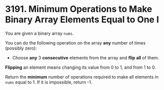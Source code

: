 # 3191. Minimum Operations to Make Binary Array Elements Equal to One I

You are given a binary array `nums`.

You can do the following operation on the array **any** number of times (possibly zero):

- Choose **any** 3 **consecutive** elements from the array and **flip all** of them.

**Flipping** an element means changing its value from 0 to 1, and from 1 to 0.

Return the **minimum** number of operations required to make all elements in `nums` equal to 1. If it is impossible, return -1.
